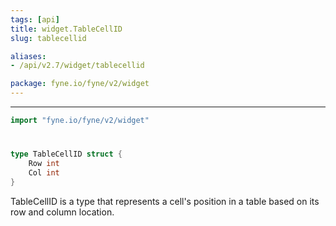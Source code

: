 ```yaml
---
tags: [api]
title: widget.TableCellID
slug: tablecellid

aliases:
- /api/v2.7/widget/tablecellid

package: fyne.io/fyne/v2/widget
---
```



---
```go
import "fyne.io/fyne/v2/widget"
```

#

###

```go
type TableCellID struct {
	Row int
	Col int
}
```

TableCellID is a type that represents a cell's position in a table based on its row and column location.
